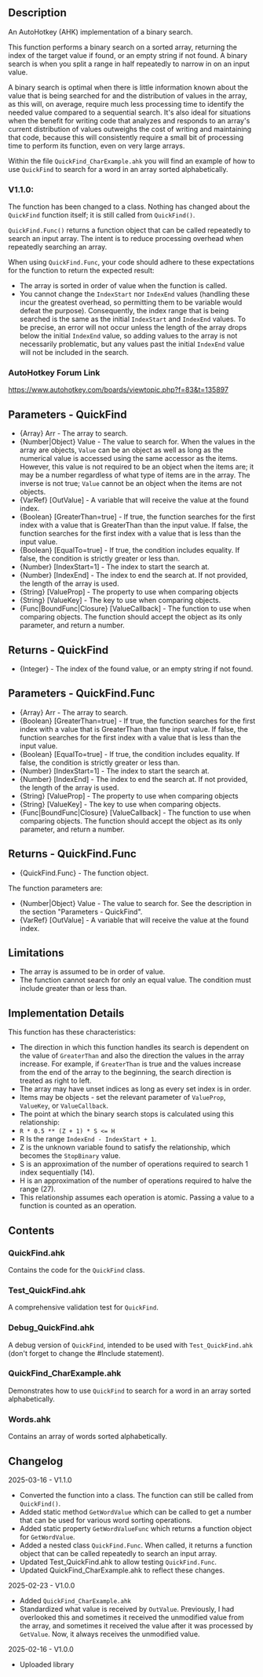 
## Description
An AutoHotkey (AHK) implementation of a binary search.

This function performs a binary search on a sorted array, returning the index of the target value if found, or an empty string if not found. A binary search is when you split a range in half repeatedly to narrow in on an input value.

A binary search is optimal when there is little information known about the value that is being searched for and the distribution of values in the array, as this will, on average, require much less processing time to identify the needed value compared to a sequential search. It's also ideal for situations when the benefit for writing code that analyzes and responds to an array's current distribution of values outweighs the cost of writing and maintaining that code, because this will consistently require a small bit of processing time to perform its function, even on very large arrays.

Within the file `QuickFind_CharExample.ahk` you will find an example of how to use `QuickFind` to search for a word in an array sorted alphabetically.

### V1.1.0:
The function has been changed to a class. Nothing has changed about the `QuickFind` function itself; it is still called from `QuickFind()`.

`QuickFind.Func()` returns a function object that can be called repeatedly to search an input array. The intent is to reduce processing overhead when repeatedly searching an array.

When using `QuickFind.Func`, your code should adhere to these expectations for the function to return the expected result:
- The array is sorted in order of value when the function is called.
- You cannot change the `IndexStart` nor `IndexEnd` values (handling these incur the greatest overhead, so permitting them to be variable would defeat the purpose). Consequently, the index range that is being searched is the same as the initial `IndexStart` and `IndexEnd` values. To be precise, an error will not occur unless the length of the array drops below the initial `IndexEnd` value, so adding values to the array is not necessarily problematic, but any values past the initial `IndexEnd` value will not be included in the search.

### AutoHotkey Forum Link
https://www.autohotkey.com/boards/viewtopic.php?f=83&t=135897

## Parameters - QuickFind
- {Array} Arr - The array to search.
- {Number|Object} Value - The value to search for. When the values in the array are objects, `Value` can be an object as well as long as the numerical value is accessed using the same accessor as the items. However, this value is not required to be an object when the items are; it may be a number regardless of what type of items are in the array. The inverse is not true; `Value` cannot be an object when the items are not objects.
- {VarRef} [OutValue] - A variable that will receive the value at the found index.
- {Boolean} [GreaterThan=true] - If true, the function searches for the first index with a value that is GreaterThan than the input value. If false, the function searches for the first index with a value that is less than the input value.
- {Boolean} [EqualTo=true] - If true, the condition includes equality. If false, the condition is strictly greater or less than.
- {Number} [IndexStart=1] - The index to start the search at.
- {Number} [IndexEnd] - The index to end the search at. If not provided, the length of the array is used.
- {String} [ValueProp] - The property to use when comparing objects
- {String} [ValueKey] - The key to use when comparing objects.
- {Func|BoundFunc|Closure} [ValueCallback] - The function to use when comparing objects. The function should accept the object as its only parameter, and return a number.

## Returns - QuickFind
- {Integer} - The index of the found value, or an empty string if not found.

## Parameters - QuickFind.Func
- {Array} Arr - The array to search.
- {Boolean} [GreaterThan=true] - If true, the function searches for the first index with a value that is GreaterThan than the input value. If false, the function searches for the first index with a value that is less than the input value.
- {Boolean} [EqualTo=true] - If true, the condition includes equality. If false, the condition is strictly greater or less than.
- {Number} [IndexStart=1] - The index to start the search at.
- {Number} [IndexEnd] - The index to end the search at. If not provided, the length of the array is used.
- {String} [ValueProp] - The property to use when comparing objects
- {String} [ValueKey] - The key to use when comparing objects.
- {Func|BoundFunc|Closure} [ValueCallback] - The function to use when comparing objects. The function should accept the object as its only parameter, and return a number.

## Returns - QuickFind.Func
- {QuickFind.Func} - The function object.

The function parameters are:
- {Number|Object} Value - The value to search for. See the description in the section "Parameters - QuickFind".
- {VarRef} [OutValue] - A variable that will receive the value at the found index.

## Limitations
- The array is assumed to be in order of value.
- The function cannot search for only an equal value. The condition must include greater than or less than.

## Implementation Details
This function has these characteristics:
- The direction in which this function handles its search is dependent on the value of `GreaterThan` and also the direction the values in the array increase. For example, if `GreaterThan` is true and the values increase from the end of the array to the beginning, the search direction is treated as right to left.
- The array may have unset indices as long as every set index is in order.
- Items may be objects - set the relevant parameter of `ValueProp`, `ValueKey`, or `ValueCallback`.
- The point at which the binary search stops is calculated using this relationship:
 - `R * 0.5 ** (Z + 1) * S <= H`
  - R Is the range `IndexEnd - IndexStart + 1`.
  - Z is the unknown variable found to satisfy the relationship, which becomes the `StopBinary` value.
  - S is an approximation of the number of operations required to search 1 index sequentially (14).
  - H is an approximation of the number of operations required to halve the range (27).
 - This relationship assumes each operation is atomic. Passing a value to a function is counted as an operation.

## Contents

### QuickFind.ahk
Contains the code for the `QuickFind` class.

### Test_QuickFind.ahk
A comprehensive validation test for `QuickFind`.

### Debug_QuickFind.ahk
A debug version of `QuickFind`, intended to be used with `Test_QuickFind.ahk` (don't forget to change the #Include statement).

### QuickFind_CharExample.ahk
Demonstrates how to use `QuickFind` to search for a word in an array sorted alphabetically.

### Words.ahk
Contains an array of words sorted alphabetically.

## Changelog
2025-03-16 - V1.1.0
- Converted the function into a class. The function can still be called from `QuickFind()`.
- Added static method `GetWordValue` which can be called to get a number that can be used for various word sorting operations.
- Added static property `GetWordValueFunc` which returns a function object for `GetWordValue`.
- Added a nested class `QuickFind.Func`. When called, it returns a function object that can be called repeatedly to search an input array.
- Updated Test_QuickFind.ahk to allow testing `QuickFind.Func`.
- Updated QuickFind_CharExample.ahk to reflect these changes.

2025-02-23 - V1.0.0
- Added `QuickFind_CharExample.ahk`
- Standardized what value is received by `OutValue`. Previously, I had overlooked this and sometimes it received the unmodified value from the array, and sometimes it received the value after it was processed by `GetValue`. Now, it always receives the unmodified value.

2025-02-16 - V1.0.0
- Uploaded library
